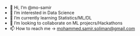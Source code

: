 - 👋 Hi, I’m @mo-samir
- 👀 I’m interested in Data Science
- 🌱 I’m currently learning Statistics/ML/DL
- 💞️ I’m looking to collaborate on ML projecrs/Hackathons
- 📫 How to reach me -> mohammed.samir.soliman@gmail.com

<!---
mo-samir/mo-samir is a ✨ special ✨ repository because its `README.md` (this file) appears on your GitHub profile.
You can click the Preview link to take a look at your changes.
--->
